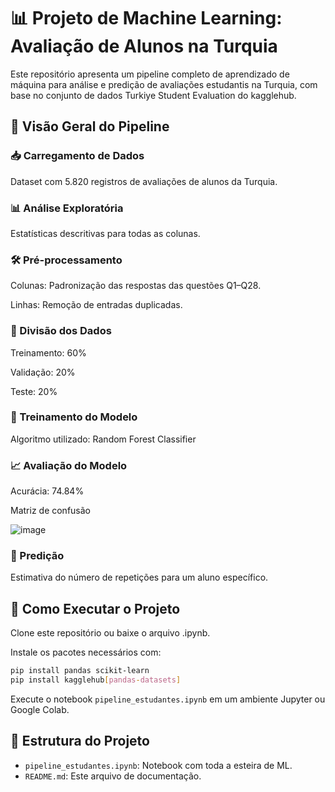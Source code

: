 # 📊 Projeto de Machine Learning: Avaliação de Alunos na Turquia
Este repositório apresenta um pipeline completo de aprendizado de máquina para análise e predição de avaliações estudantis na Turquia, com base no conjunto de dados Turkiye Student Evaluation do kagglehub.

## 🚀 Visão Geral do Pipeline

### 📥 Carregamento de Dados

Dataset com 5.820 registros de avaliações de alunos da Turquia.

### 📊 Análise Exploratória

Estatísticas descritivas para todas as colunas.

### 🛠️ Pré-processamento

Colunas: Padronização das respostas das questões Q1–Q28.

Linhas: Remoção de entradas duplicadas.

### 🔀 Divisão dos Dados

Treinamento: 60%

Validação: 20%

Teste: 20%

### 🤖 Treinamento do Modelo

Algoritmo utilizado: Random Forest Classifier

### 📈 Avaliação do Modelo

Acurácia: 74.84%

Matriz de confusão

![image](https://github.com/user-attachments/assets/07dc6738-1099-4910-acdf-1d12c9ee942c)


### 🎯 Predição

Estimativa do número de repetições para um aluno específico.

## 🧪 Como Executar o Projeto
Clone este repositório ou baixe o arquivo .ipynb.

Instale os pacotes necessários com:

   ```bash
   pip install pandas scikit-learn
   pip install kagglehub[pandas-datasets]
   ```
Execute o notebook `pipeline_estudantes.ipynb` em um ambiente Jupyter ou Google Colab.

## 📁 Estrutura do Projeto

- `pipeline_estudantes.ipynb`: Notebook com toda a esteira de ML.
- `README.md`: Este arquivo de documentação.
